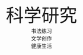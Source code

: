 <center> <font size=72>科学研究 </font>  </center>

<center> 书法练习 </center>

<center> 文学创作 </center>

<center> 健康生活 </center>
